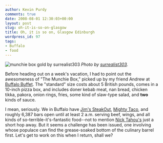```yaml
---
author: Kevin Purdy
comments: true
date: 2008-08-01 12:30:03+00:00
layout: post
slug: oh-it-is-so-on-glasgow
title: Oh, it is so on, Glasgow Edinburgh
wordpress_id: 97
tags:
- Buffalo
- food
---
```


![munchie box gold by surrealist303](http://farm3.static.flickr.com/2276/1918684402_1dd74e866d.jpg?v=0)
_Photo by [surrealist303](http://www.flickr.com/photos/surrealist303/1918684402/)._

Before heading out on a week's vacation, I had to point out the awesomeness of "The Munchie Box," picked up by my friend Andrew at [Buffalo Buffet](http://buffalobuffet.wordpress.com/2008/07/31/a-wee-bite-after-lagers-munchie-box-glasgow-scotland/). The "standard" size costs about 5 British pounds, comes in a 10-inch pizza box, and includes doner kebab meat, nan bread, chicken tikka, pakora, onion rings, fries, some kind of slaw-type salad, and **two** kinds of sauce.

I mean, seriously. We in Buffalo have [Jim's SteakOut](http://www.jimssteakout.com/), [Mighty Taco](http://www.mightytaco.com/), and roughly 6,387 bars open until at least 2 a.m. serving beef, wings, and all kinds of so-terrible-it's-fantastic food--not to mention [Nick Tahou's](http://www.garbageplate.com/) just a short hop away. But it seems a challenge has been issued, one involving whose populace can find the grease-soaked bottom of the culinary barrel first. Let's get to work on this when I return, shall we?
